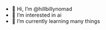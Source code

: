 - 👋 Hi, I’m @hillbillynomad
- 👀 I’m interested in ai
- 🌱 I’m currently learning many things

<!---
hillbillynomad/hillbillynomad is a ✨ special ✨ repository because its `README.md` (this file) appears on your GitHub profile.
You can click the Preview link to take a look at your changes.
--->
